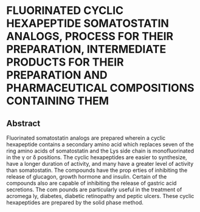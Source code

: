 # FLUORINATED CYCLIC HEXAPEPTIDE SOMATOSTATIN ANALOGS, PROCESS FOR THEIR PREPARATION, INTERMEDIATE PRODUCTS FOR THEIR PREPARATION AND PHARMACEUTICAL COMPOSITIONS CONTAINING THEM

## Abstract
Fluorinated somatostatin analogs are prepared wherein a cyclic hexapeptide contains a secondary amino acid which replaces seven of the ring amino acids of somatostatin and the Lys side chain is monofluorinated in the γ or δ positions. The cyclic hexapeptides are easier to synthesize, have a longer duration of activity, and many have a greater level of activity than somatostatin. The compounds have the prop erties of inhibiting the release of glucagon, growth hormone and insulin. Certain of the compounds also are capable of inhibiting the release of gastric acid secretions. The com pounds are particularly useful in the treatment of acromega ly, diabetes, diabetic retinopathy and peptic ulcers. These cyclic hexapeptides are prepared by the solid phase method.